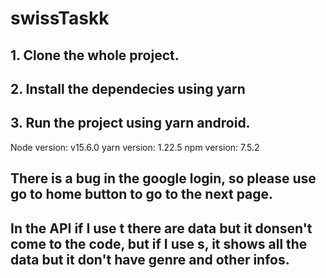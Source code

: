 # swissTaskk
## 1. Clone the whole project.
## 2. Install the dependecies using yarn
## 3. Run the project using yarn android.

Node version: v15.6.0
yarn version: 1.22.5
npm version: 7.5.2

## There is a bug in the google login, so please use go to home button to go to the next page.
## In the API if I use t there are data but it donsen't come to the code, but if I use s, it shows all the data but it don't have genre and other infos. 
